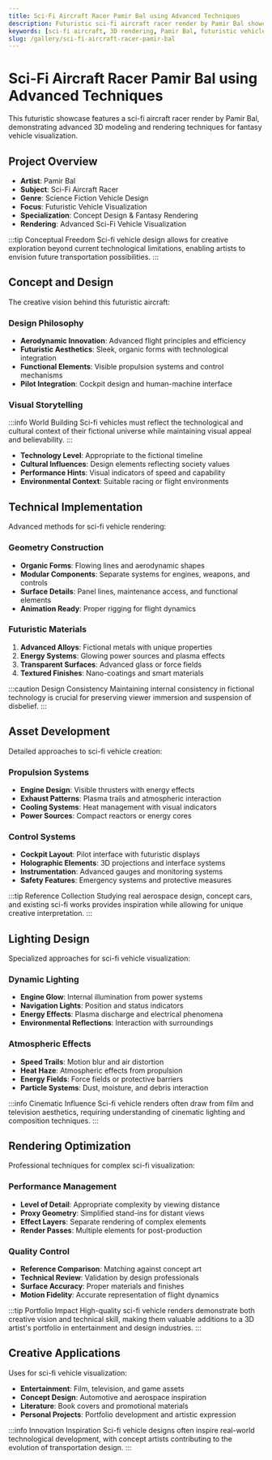 ```yaml
---
title: Sci-Fi Aircraft Racer Pamir Bal using Advanced Techniques
description: Futuristic sci-fi aircraft racer render by Pamir Bal showcasing advanced 3D modeling and rendering techniques for fantasy vehicle visualization.
keywords: [sci-fi aircraft, 3D rendering, Pamir Bal, futuristic vehicles, Redshift, concept design, fantasy rendering, vehicle visualization]
slug: /gallery/sci-fi-aircraft-racer-pamir-bal
---
```


# Sci-Fi Aircraft Racer Pamir Bal using Advanced Techniques

This futuristic showcase features a sci-fi aircraft racer render by Pamir Bal, demonstrating advanced 3D modeling and rendering techniques for fantasy vehicle visualization.

## Project Overview

- **Artist**: Pamir Bal
- **Subject**: Sci-Fi Aircraft Racer
- **Genre**: Science Fiction Vehicle Design
- **Focus**: Futuristic Vehicle Visualization
- **Specialization**: Concept Design & Fantasy Rendering
- **Rendering**: Advanced Sci-Fi Vehicle Visualization

:::tip Conceptual Freedom
Sci-fi vehicle design allows for creative exploration beyond current technological limitations, enabling artists to envision future transportation possibilities.
:::

## Concept and Design

The creative vision behind this futuristic aircraft:

### Design Philosophy

- **Aerodynamic Innovation**: Advanced flight principles and efficiency
- **Futuristic Aesthetics**: Sleek, organic forms with technological integration
- **Functional Elements**: Visible propulsion systems and control mechanisms
- **Pilot Integration**: Cockpit design and human-machine interface

### Visual Storytelling

:::info World Building
Sci-fi vehicles must reflect the technological and cultural context of their fictional universe while maintaining visual appeal and believability.
:::

- **Technology Level**: Appropriate to the fictional timeline
- **Cultural Influences**: Design elements reflecting society values
- **Performance Hints**: Visual indicators of speed and capability
- **Environmental Context**: Suitable racing or flight environments

## Technical Implementation

Advanced methods for sci-fi vehicle rendering:

### Geometry Construction

- **Organic Forms**: Flowing lines and aerodynamic shapes
- **Modular Components**: Separate systems for engines, weapons, and controls
- **Surface Details**: Panel lines, maintenance access, and functional elements
- **Animation Ready**: Proper rigging for flight dynamics

### Futuristic Materials

1. **Advanced Alloys**: Fictional metals with unique properties
2. **Energy Systems**: Glowing power sources and plasma effects
3. **Transparent Surfaces**: Advanced glass or force fields
4. **Textured Finishes**: Nano-coatings and smart materials

:::caution Design Consistency
Maintaining internal consistency in fictional technology is crucial for preserving viewer immersion and suspension of disbelief.
:::

## Asset Development

Detailed approaches to sci-fi vehicle creation:

### Propulsion Systems

- **Engine Design**: Visible thrusters with energy effects
- **Exhaust Patterns**: Plasma trails and atmospheric interaction
- **Cooling Systems**: Heat management with visual indicators
- **Power Sources**: Compact reactors or energy cores

### Control Systems

- **Cockpit Layout**: Pilot interface with futuristic displays
- **Holographic Elements**: 3D projections and interface systems
- **Instrumentation**: Advanced gauges and monitoring systems
- **Safety Features**: Emergency systems and protective measures

:::tip Reference Collection
Studying real aerospace design, concept cars, and existing sci-fi works provides inspiration while allowing for unique creative interpretation.
:::

## Lighting Design

Specialized approaches for sci-fi vehicle visualization:

### Dynamic Lighting

- **Engine Glow**: Internal illumination from power systems
- **Navigation Lights**: Position and status indicators
- **Energy Effects**: Plasma discharge and electrical phenomena
- **Environmental Reflections**: Interaction with surroundings

### Atmospheric Effects

- **Speed Trails**: Motion blur and air distortion
- **Heat Haze**: Atmospheric effects from propulsion
- **Energy Fields**: Force fields or protective barriers
- **Particle Systems**: Dust, moisture, and debris interaction

:::info Cinematic Influence
Sci-fi vehicle renders often draw from film and television aesthetics, requiring understanding of cinematic lighting and composition techniques.
:::

## Rendering Optimization

Professional techniques for complex sci-fi visualization:

### Performance Management

- **Level of Detail**: Appropriate complexity by viewing distance
- **Proxy Geometry**: Simplified stand-ins for distant views
- **Effect Layers**: Separate rendering of complex elements
- **Render Passes**: Multiple elements for post-production

### Quality Control

- **Reference Comparison**: Matching against concept art
- **Technical Review**: Validation by design professionals
- **Surface Accuracy**: Proper materials and finishes
- **Motion Fidelity**: Accurate representation of flight dynamics

:::tip Portfolio Impact
High-quality sci-fi vehicle renders demonstrate both creative vision and technical skill, making them valuable additions to a 3D artist's portfolio in entertainment and design industries.
:::

## Creative Applications

Uses for sci-fi vehicle visualization:

- **Entertainment**: Film, television, and game assets
- **Concept Design**: Automotive and aerospace inspiration
- **Literature**: Book covers and promotional materials
- **Personal Projects**: Portfolio development and artistic expression

:::info Innovation Inspiration
Sci-fi vehicle designs often inspire real-world technological development, with concept artists contributing to the evolution of transportation design.
:::
